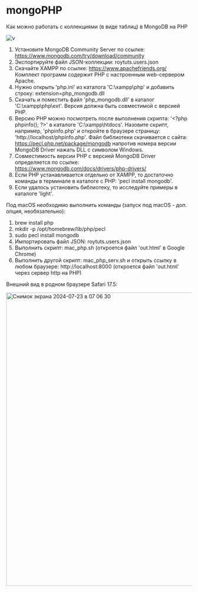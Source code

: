 # mongoPHP
Как можно работать с коллекциями (в виде таблиц) в MongoDB на PHP

![v](https://github.com/user-attachments/assets/a38bdbdd-4884-4a75-a61a-a18e78257363)

1. Установите MongoDB Community Server по ссылке: https://www.mongodb.com/try/download/community
2. Экспортируйте файл JSON-коллекции: roytuts.users.json
3. Скачайте XAMPP по ссылке: https://www.apachefriends.org/ Комплект программ содержит PHP с настроенным web-сервером Apache.
4. Нужно открыть 'php.ini' из каталога 'C:\xampp\php\' и добавить строку: extension=php_mongodb.dll
5. Скачать и поместить файл 'php_mongodb.dll' в каталог 'C:\xampp\php\ext\'. Версия должна быть совместимой с версией PHP.
6. Версию PHP можно посмотреть после выполнения скрипта: \'<\?php phpinfo(); \?>' в каталоге 'C:\xampp\htdocs\'. Назовите скрипт, например, 'phpinfo.php' и откройте в браузере страницу: 'http://localhost/phpinfo.php'. Файл библиотеки скачивается с сайта: https://pecl.php.net/package/mongodb напротив номера версии MongoDB Driver нажать DLL с символом Windows.
7. Совместимость версии PHP с версией MongoDB Driver определяется по ссылке: https://www.mongodb.com/docs/drivers/php-drivers/
8. Если PHP устанавливается отдельно от XAMPP, то достаточно команды в терминале в каталоге с PHP: 'pecl install mongodb'.
9. Если удалось установить библиотеку, то исследуйте примеры в каталоге 'light'.

Под macOS необходимо выполнить команды (запуск под macOS - доп. опция, необязательно):
1. brew install php
2. mkdir -p /opt/homebrew/lib/php/pecl
3. sudo pecl install mongodb
4. Импортировать файл JSON: roytuts.users.json
5. Выполнить скрипт: mac_php.sh (откроется файл 'out.html' в Google Chrome)
6. Выполнить другой скрипт: mac_php_serv.sh и открыть ссылку в любом браузере: http://localhost:8000 (откроется файл 'out.html' через сервер http на PHP)

Внешний вид в родном браузере Safari 17.5:

<img width="796" alt="Снимок экрана 2024-07-23 в 07 06 30" src="https://github.com/user-attachments/assets/cdc72c66-3308-4b27-8587-fb17d99c7c0c">
